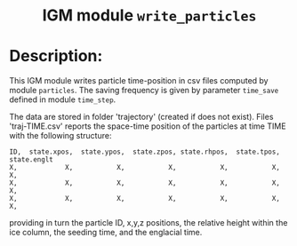 ### <h1 align="center" id="title">IGM module `write_particles` </h1>

# Description:

This IGM module writes particle time-position in csv files computed by module `particles`. The saving frequency is given by parameter `time_save` defined in module `time_step`.

The data are stored in folder 'trajectory' (created if does not exist). Files 'traj-TIME.csv' reports the space-time position of the particles at time TIME with the following structure:

```
ID,  state.xpos,  state.ypos,  state.zpos, state.rhpos,  state.tpos, state.englt
X,            X,           X,           X,           X,           X,           X,
X,            X,           X,           X,           X,           X,           X,
X,            X,           X,           X,           X,           X,           X,
```

providing in turn the particle ID, x,y,z positions, the relative height within the ice column, the seeding time, and the englacial time.
